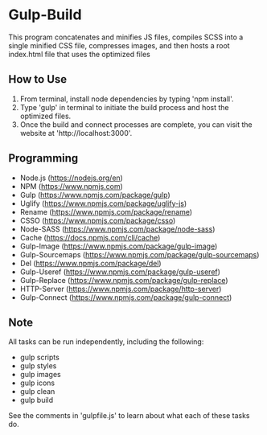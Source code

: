 # Gulp-Build
This program concatenates and minifies JS files, compiles SCSS into a single minified CSS file, compresses images, and then hosts a root index.html file that uses the optimized files

## How to Use
1. From terminal, install node dependencies by typing 'npm install'.
2. Type 'gulp' in terminal to initiate the build process and host the optimized files.
3. Once the build and connect processes are complete, you can visit the website at 'http://localhost:3000'.

## Programming
* Node.js (https://nodejs.org/en)
* NPM (https://www.npmjs.com)
* Gulp (https://www.npmjs.com/package/gulp)
* Uglify (https://www.npmjs.com/package/uglify-js)
* Rename (https://www.npmjs.com/package/rename)
* CSSO (https://www.npmjs.com/package/csso)
* Node-SASS (https://www.npmjs.com/package/node-sass)
* Cache (https://docs.npmjs.com/cli/cache)
* Gulp-Image (https://www.npmjs.com/package/gulp-image)
* Gulp-Sourcemaps (https://www.npmjs.com/package/gulp-sourcemaps)
* Del (https://www.npmjs.com/package/del)
* Gulp-Useref (https://www.npmjs.com/package/gulp-useref)
* Gulp-Replace (https://www.npmjs.com/package/gulp-replace)
* HTTP-Server (https://www.npmjs.com/package/http-server)
* Gulp-Connect (https://www.npmjs.com/package/gulp-connect)

## Note
All tasks can be run independently, including the following:

* gulp scripts
* gulp styles
* gulp images
* gulp icons
* gulp clean
* gulp build

See the comments in 'gulpfile.js' to learn about what each of these tasks do.
